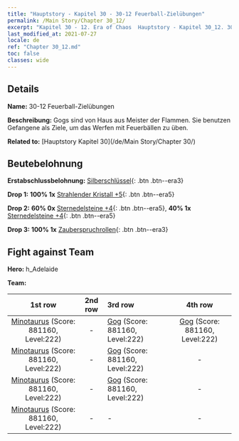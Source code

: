 ```yaml
---
title: "Hauptstory - Kapitel 30 - 30-12 Feuerball-Zielübungen"
permalink: /Main Story/Chapter 30_12/
excerpt: "Kapitel 30 - 12. Era of Chaos  Hauptstory - Kapitel 30_12. 30-12 Feuerball-Zielübungen"
last_modified_at: 2021-07-27
locale: de
ref: "Chapter 30_12.md"
toc: false
classes: wide
---
```


## Details

 **Name:** 30-12 Feuerball-Zielübungen

 **Beschreibung:** Gogs sind von Haus aus Meister der Flammen. Sie benutzen Gefangene als Ziele, um das Werfen mit Feuerbällen zu üben.

 **Related to:** [Hauptstory Kapitel 30](/de/Main Story/Chapter 30/)

## Beutebelohnung

 **Erstabschlussbelohnung:** [Silberschlüssel](/ItemsDE/con_693/){: .btn .btn--era3}

 **Drop 1:** **100% 1x** [Strahlender Kristall +5](/ItemsDE/mat_101/){: .btn .btn--era5}

 **Drop 2:** **60% 0x** [Sternedelsteine +4](/ItemsDE/mat_93/){: .btn .btn--era5}, **40% 1x** [Sternedelsteine +4](/ItemsDE/mat_93/){: .btn .btn--era5}

 **Drop 3:** **100% 1x** [Zauberspruchrollen](/ItemsDE/con_694/){: .btn .btn--era3}


## Fight against Team
 **Hero:** h_Adelaide

 **Team:**


  | 1st row | 2nd row | 3rd row | 4th row |
  |:----:|:----:|:----|:----:|
  | [Minotaurus](/de/units/Minotaur/) (Score: 881160, Level:222)  | - | [Gog](/de/units/Gog/) (Score: 881160, Level:222)  | [Gog](/de/units/Gog/) (Score: 881160, Level:222)  |
  | [Minotaurus](/de/units/Minotaur/) (Score: 881160, Level:222)  | - | [Gog](/de/units/Gog/) (Score: 881160, Level:222)  | - |
  | [Minotaurus](/de/units/Minotaur/) (Score: 881160, Level:222)  | - | [Gog](/de/units/Gog/) (Score: 881160, Level:222)  | - |
  | [Minotaurus](/de/units/Minotaur/) (Score: 881160, Level:222)  | - | - | - |


